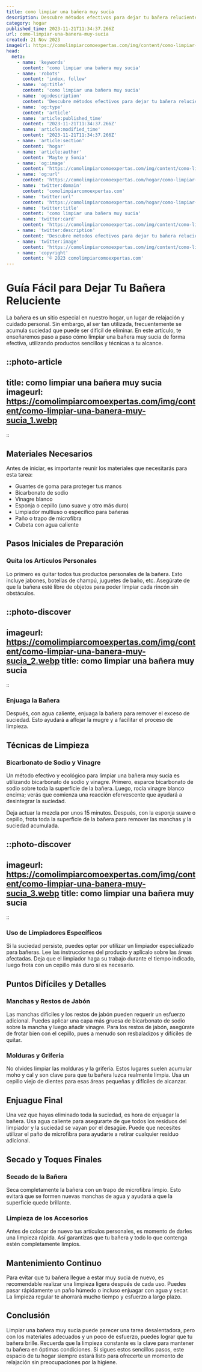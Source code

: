 ```yaml
---
title: como limpiar una bañera muy sucia
description: Descubre métodos efectivos para dejar tu bañera reluciente. Tips prácticos para eliminar suciedad difícil y manchas en minutos. ¡Haz que brille!
category: hogar
published_time: 2023-11-21T11:34:37.266Z
url: como-limpiar-una-banera-muy-sucia
created: 21 Nov 2023
imageUrl: https://comolimpiarcomoexpertas.com/img/content/como-limpiar-una-banera-muy-sucia_1.webp
head:
  meta:
    - name: 'keywords'
      content: 'como limpiar una bañera muy sucia'
    - name: 'robots'
      content: 'index, follow'
    - name: 'og:title'
      content: 'como limpiar una bañera muy sucia'
    - name: 'og:description'
      content: 'Descubre métodos efectivos para dejar tu bañera reluciente. Tips prácticos para eliminar suciedad difícil y manchas en minutos. ¡Haz que brille!'
    - name: 'og:type'
      content: 'article'
    - name: 'article:published_time'
      content: '2023-11-21T11:34:37.266Z'
    - name: 'article:modified_time'
      content: '2023-11-21T11:34:37.266Z'
    - name: 'article:section'
      content: 'hogar'
    - name: 'article:author'
      content: 'Mayte y Sonia'
    - name: 'og:image'
      content: 'https://comolimpiarcomoexpertas.com/img/content/como-limpiar-una-banera-muy-sucia_3.webp'
    - name: 'og:url'
      content: 'https://comolimpiarcomoexpertas.com/hogar/como-limpiar-una-banera-muy-sucia'
    - name: 'twitter:domain'
      content: 'comolimpiarcomoexpertas.com'
    - name: 'twitter:url'
      content: 'https://comolimpiarcomoexpertas.com/hogar/como-limpiar-una-banera-muy-sucia'
    - name: 'twitter:title'
      content: 'como limpiar una bañera muy sucia'
    - name: 'twitter:card'
      content: 'https://comolimpiarcomoexpertas.com/img/content/como-limpiar-una-banera-muy-sucia_3.webp'
    - name: 'twitter:description'
      content: 'Descubre métodos efectivos para dejar tu bañera reluciente. Tips prácticos para eliminar suciedad difícil y manchas en minutos. ¡Haz que brille!'
    - name: 'twitter:image'
      content: 'https://comolimpiarcomoexpertas.com/img/content/como-limpiar-una-banera-muy-sucia_3.webp'
    - name: 'copyright'
      content: '© 2023 comolimpiarcomoexpertas.com'
---
```

# Guía Fácil para Dejar Tu Bañera Reluciente

La bañera es un sitio especial en nuestro hogar, un lugar de relajación y cuidado personal. Sin embargo, al ser tan utilizada, frecuentemente se acumula suciedad que puede ser difícil de eliminar. En este artículo, te enseñaremos paso a paso cómo limpiar una bañera muy sucia de forma efectiva, utilizando productos sencillos y técnicas a tu alcance.

::photo-article
---
title: como limpiar una bañera muy sucia
imageurl: https://comolimpiarcomoexpertas.com/img/content/como-limpiar-una-banera-muy-sucia_1.webp
---
::

## Materiales Necesarios

Antes de iniciar, es importante reunir los materiales que necesitarás para esta tarea:

- Guantes de goma para proteger tus manos
- Bicarbonato de sodio
- Vinagre blanco
- Esponja o cepillo (uno suave y otro más duro)
- Limpiador multiuso o específico para bañeras
- Paño o trapo de microfibra
- Cubeta con agua caliente

## Pasos Iniciales de Preparación

### Quita los Artículos Personales

Lo primero es quitar todos tus productos personales de la bañera. Esto incluye jabones, botellas de champú, juguetes de baño, etc. Asegúrate de que la bañera esté libre de objetos para poder limpiar cada rincón sin obstáculos.


::photo-discover
---
imageurl: https://comolimpiarcomoexpertas.com/img/content/como-limpiar-una-banera-muy-sucia_2.webp
title: como limpiar una bañera muy sucia
---
::

### Enjuaga la Bañera

Después, con agua caliente, enjuaga la bañera para remover el exceso de suciedad. Esto ayudará a aflojar la mugre y a facilitar el proceso de limpieza.

## Técnicas de Limpieza

### Bicarbonato de Sodio y Vinagre

Un método efectivo y ecológico para limpiar una bañera muy sucia es utilizando bicarbonato de sodio y vinagre. Primero, esparce bicarbonato de sodio sobre toda la superficie de la bañera. Luego, rocía vinagre blanco encima; verás que comienza una reacción efervescente que ayudará a desintegrar la suciedad.

Deja actuar la mezcla por unos 15 minutos. Después, con la esponja suave o cepillo, frota toda la superficie de la bañera para remover las manchas y la suciedad acumulada.


::photo-discover
---
imageurl: https://comolimpiarcomoexpertas.com/img/content/como-limpiar-una-banera-muy-sucia_3.webp
title: como limpiar una bañera muy sucia
---
::

### Uso de Limpiadores Específicos

Si la suciedad persiste, puedes optar por utilizar un limpiador especializado para bañeras. Lee las instrucciones del producto y aplícalo sobre las áreas afectadas. Deja que el limpiador haga su trabajo durante el tiempo indicado, luego frota con un cepillo más duro si es necesario.

## Puntos Difíciles y Detalles

### Manchas y Restos de Jabón

Las manchas difíciles y los restos de jabón pueden requerir un esfuerzo adicional. Puedes aplicar una capa más gruesa de bicarbonato de sodio sobre la mancha y luego añadir vinagre. Para los restos de jabón, asegúrate de frotar bien con el cepillo, pues a menudo son resbaladizos y difíciles de quitar.

### Molduras y Grifería

No olvides limpiar las molduras y la grifería. Estos lugares suelen acumular moho y cal y son clave para que tu bañera luzca realmente limpia. Usa un cepillo viejo de dientes para esas áreas pequeñas y difíciles de alcanzar.

## Enjuague Final

Una vez que hayas eliminado toda la suciedad, es hora de enjuagar la bañera. Usa agua caliente para asegurarte de que todos los residuos del limpiador y la suciedad se vayan por el desagüe. Puede que necesites utilizar el paño de microfibra para ayudarte a retirar cualquier residuo adicional.

## Secado y Toques Finales

### Secado de la Bañera

Seca completamente la bañera con un trapo de microfibra limpio. Esto evitará que se formen nuevas manchas de agua y ayudará a que la superficie quede brillante.

### Limpieza de los Accesorios

Antes de colocar de nuevo tus artículos personales, es momento de darles una limpieza rápida. Así garantizas que tu bañera y todo lo que contenga estén completamente limpios.

## Mantenimiento Continuo

Para evitar que tu bañera llegue a estar muy sucia de nuevo, es recomendable realizar una limpieza ligera después de cada uso. Puedes pasar rápidamente un paño húmedo o incluso enjuagar con agua y secar. La limpieza regular te ahorrará mucho tiempo y esfuerzo a largo plazo.

## Conclusión

Limpiar una bañera muy sucia puede parecer una tarea desalentadora, pero con los materiales adecuados y un poco de esfuerzo, puedes lograr que tu bañera brille. Recuerda que la limpieza constante es la clave para mantener tu bañera en óptimas condiciones. Si sigues estos sencillos pasos, este espacio de tu hogar siempre estará listo para ofrecerte un momento de relajación sin preocupaciones por la higiene.